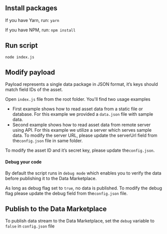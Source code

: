 ## Install packages
If you have Yarn, run:
`yarn`

If you have NPM, run:
`npm install`


## Run script
`node index.js`


## Modify payload
Payload​ represents a single data package in ​JSON​ format, it’s keys should match field IDs of the asset.

Open `index.js` file from the root folder.
You'll find two usage examples
- First example shows how to read asset data from a static file or database. For this example we
provided a `​data.json​` file with sample data.
- Second example shows how to read asset data from remote server using API. For this example we utilize a server which serves sample data. To modify the server URL, please update the serverUrl​ field from the ​`config.json`​ file in same folder.

To modify the asset ID and it’s secret key, please update the ​`config.json`.​

#### Debug your code
By default the script runs in `​debug mode` which enables you to verify the data before publishing it to the Data Marketplace.

As long as debug flag set to `​true​`, no data is published.
To modify the ​debug​ flag please update the ​debug​ field from the ​`config.json`​ file.


## Publish to the Data Marketplace

To publish data stream to the Data Marketplace, set the `debug` variable to `false` in `config.json` file
